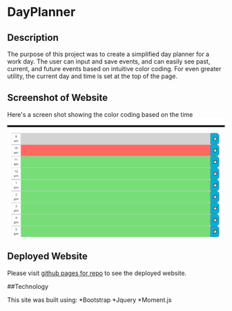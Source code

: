 # DayPlanner

## Description

The purpose of this project was to create a simplified day planner for a work day. The user can input and save events, and can easily see past, current, and future events based on intuitive color coding. For even greater utility, the current day and time is set at the top of the page.

## Screenshot of Website

Here's a screen shot showing the color coding based on the time
![screenshot showing day planner with past hours grayed out, current hour in red, and future hours in green](./workingapp.png)

## Deployed Website

Please visit [github pages for repo](https://segarrison.github.io/DayPlanner/) to see the deployed website.

##Technology

This site was built using:
*Bootstrap
*Jquery
*Moment.js
